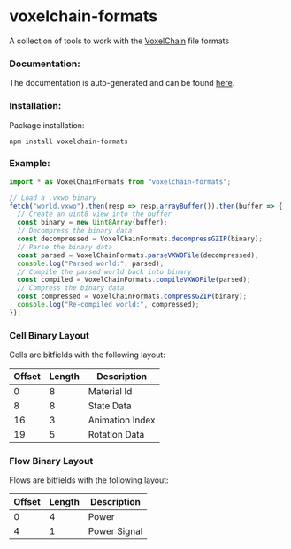 # voxelchain-formats

A collection of tools to work with the [VoxelChain](https://voxelchain.app/) file formats

### Documentation:
The documentation is auto-generated and can be found [here](https://voxelchain.github.io/voxelchain-formats/).

### Installation:
Package installation:
````
npm install voxelchain-formats
````

### Example:
````ts
import * as VoxelChainFormats from "voxelchain-formats";

// Load a .vxwo binary
fetch("world.vxwo").then(resp => resp.arrayBuffer()).then(buffer => {
  // Create an uint8 view into the buffer
  const binary = new Uint8Array(buffer);
  // Decompress the binary data
  const decompressed = VoxelChainFormats.decompressGZIP(binary);
  // Parse the binary data
  const parsed = VoxelChainFormats.parseVXWOFile(decompressed);
  console.log("Parsed world:", parsed);
  // Compile the parsed world back into binary
  const compiled = VoxelChainFormats.compileVXWOFile(parsed);
  // Compress the binary data
  const compressed = VoxelChainFormats.compressGZIP(binary);
  console.log("Re-compiled world:", compressed);
});

````

### Cell Binary Layout
Cells are bitfields with the following layout:

| Offset | Length     | Description
|----------|---------------|-----------------
| 0        | 8          | Material Id
| 8        | 8          | State Data
| 16       | 3          | Animation Index
| 19       | 5          | Rotation Data

### Flow Binary Layout
Flows are bitfields with the following layout:

| Offset | Length     | Description
|----------|---------------|-----------------
| 0        | 4          | Power
| 4        | 1          | Power Signal
